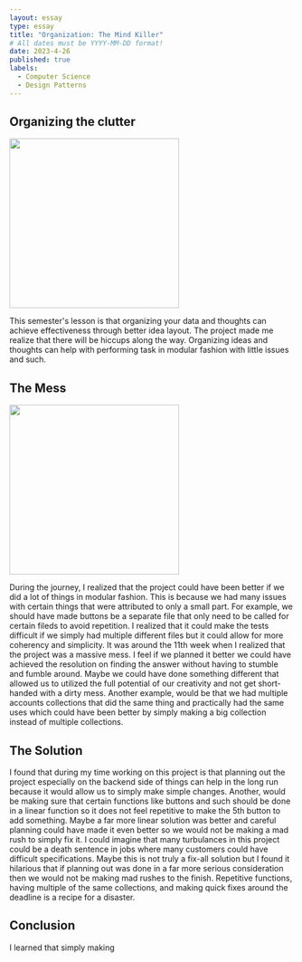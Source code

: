 ```yaml
---
layout: essay
type: essay
title: "Organization: The Mind Killer"
# All dates must be YYYY-MM-DD format!
date: 2023-4-26
published: true
labels:
  - Computer Science
  - Design Patterns
---
```


## Organizing the clutter

<img width="300px" class="rounded float-start pe-4" src="https://img.freepik.com/free-vector/hand-painted-watercolor-galaxy-background_52683-63441.jpg?w=1060&t=st=1669949839~exp=1669950439~hmac=d3b75f690bad1d4f6eb875ea43aeb9773129b09a741945a42dbfc00dc177b129">

This semester's lesson is that organizing your data and thoughts can achieve effectiveness through better idea layout. The project made me realize that there will be hiccups along the way. Organizing ideas and thoughts can help with performing task in modular fashion with little issues and such. 

## The Mess

<img width="300px" class="rounded float-start pe-4" src="https://images.theconversation.com/files/87342/original/image-20150703-20493-1aeooun.jpg?ixlib=rb-1.1.0&q=45&auto=format&w=926&fit=clip">

During the journey, I realized that the project could have been better if we did a lot of things in modular fashion. This is because we had many issues with certain things that were attributed to only a small part. For example, we should have made buttons be a separate file that only need to be called for certain fileds to avoid repetition. I realized that it could make the tests difficult if we simply had multiple different files but it could allow for more coherency and simplicity. It was around the 11th week when I realized that the project was a massive mess. I feel if we planned it better we could have achieved the resolution on finding the answer without having to stumble and fumble around. Maybe we could have done something different that allowed us to utilized the full potential of our creativity and not get short-handed with a dirty mess. Another example, would be that we had multiple accounts collections that did the same thing and practically had the same uses which could have been better by simply making a big collection instead of multiple collections.

## The Solution

I found that during my time working on this project is that planning out the project especially on the backend side of things can help in the long run because it would allow us to simply make simple changes. Another, would be making sure that certain functions like buttons and such should be done in a linear function so it does not feel repetitive to make the 5th button to add something. Maybe a far more linear solution was better and careful planning could have made it even better so we would not be making a mad rush to simply fix it. I could imagine that many turbulances in this project could be a death sentence in jobs where many customers could have difficult specifications. Maybe this is not truly a fix-all solution but I found it hilarious that if planning out was done in a far more serious consideration then we would not be making mad rushes to the finish. Repetitive functions, having multiple of the same collections, and making quick fixes around the deadline is a recipe for a disaster.

## Conclusion

I learned that simply making 
